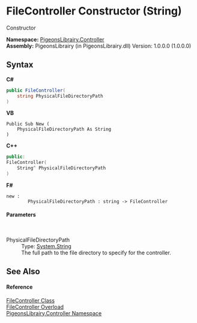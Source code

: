 # FileController Constructor (String)
 

Constructor

**Namespace:**&nbsp;<a href="55678277-c7be-459a-277f-cb45581aba7a">PigeonsLibrairy.Controller</a><br />**Assembly:**&nbsp;PigeonsLibrairy (in PigeonsLibrairy.dll) Version: 1.0.0.0 (1.0.0.0)

## Syntax

**C#**<br />
``` C#
public FileController(
	string PhysicalFileDirectoryPath
)
```

**VB**<br />
``` VB
Public Sub New ( 
	PhysicalFileDirectoryPath As String
)
```

**C++**<br />
``` C++
public:
FileController(
	String^ PhysicalFileDirectoryPath
)
```

**F#**<br />
``` F#
new : 
        PhysicalFileDirectoryPath : string -> FileController
```


#### Parameters
&nbsp;<dl><dt>PhysicalFileDirectoryPath</dt><dd>Type: <a href="http://msdn2.microsoft.com/en-us/library/s1wwdcbf" target="_blank">System.String</a><br />The full path to the file directory to specify for the controller.</dd></dl>

## See Also


#### Reference
<a href="13015fd1-12bd-c1f3-e2ee-33f5f40d0752">FileController Class</a><br /><a href="985677ef-57f5-8525-576b-aba7a3d8ed7d">FileController Overload</a><br /><a href="55678277-c7be-459a-277f-cb45581aba7a">PigeonsLibrairy.Controller Namespace</a><br />